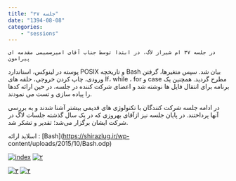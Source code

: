 ```yaml
---
title: "جلسه ۳۷"
date: "1394-08-08"
categories:
    - "sessions"
---
```

    در جلسه ۳۷ ام شیراز لاگ، در ابتدا توسط جناب آقای امیرصمیمی مقدمه ای پیرامون
پوسته در لینوکس، استاندارد POSIX و تاریخچه Bash بیان شد. سپس متغیرها، گرفتن
ورودی، چاپ کردن خروجی، حلقه های If، while ، for و case مطرح گردید. همچنین یک
برنامه برای انتقال فایل ها نوشته شد و اعضای شرکت کننده در جلسه، در حین ارائه
کدها را پیاده سازی و تست می نمودند.

در ادامه جلسه شرکت کنندگان با تکنولوژی های قدیمی بیشتر آشنا شدند و به بررسی
آنها پرداختند. در پایان جلسه نیز ازآقای بهروزی که در یک سال گذشته جلسات لاگ در
شرکت ایشان برگزار می‌شد؛ تقدیر و تشکر شد.

اسلاید ارائه : [Bash](https://shirazlug.ir/wp-
content/uploads/2015/10/Bash.odp)

[![index](../../img/94894b86-fdbb-11e6-86dd-a088b4d860141488289277.4116495.jpeg)](img/94894b86-fdbb-11e6-86dd-a088b4d860141488289277.4116495.jpeg)
[![۲](../../img/94894d48-fdbb-11e6-86dd-a088b4d860141488289277.41168.jpeg)](img/94894d48-fdbb-11e6-86dd-a088b4d860141488289277.41168.jpeg)[
](https://shirazlug.ir/wp-content/uploads/2015/10/۴.jpeg)

[![۳](../../img/94894e42-fdbb-11e6-86dd-a088b4d860141488289277.4117036.jpeg)](img/94894e42-fdbb-11e6-86dd-a088b4d860141488289277.4117036.jpeg)
[![۴](../../img/94894f1e-fdbb-11e6-86dd-a088b4d860141488289277.411725.jpeg)](img/94894f1e-fdbb-11e6-86dd-a088b4d860141488289277.411725.jpeg)
